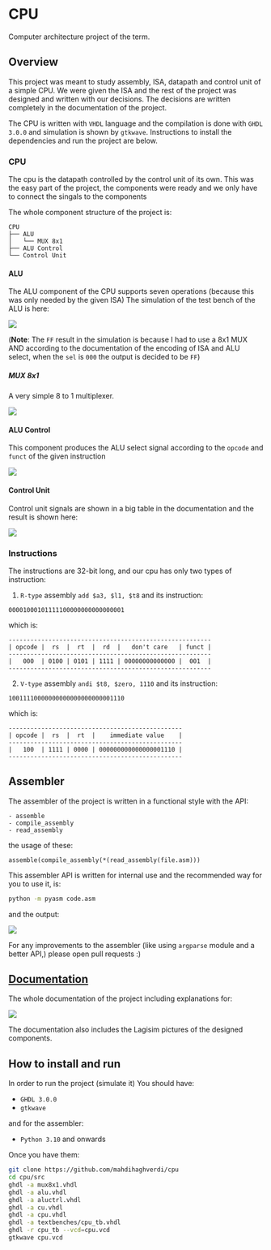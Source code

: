 # CPU
Computer architecture project of the term.

## Overview
This project was meant to study assembly, ISA, datapath and control unit of a simple CPU.
We were given the ISA and the rest of the project was designed and written with our decisions.
The decisions are written completely in the documentation of the project.

The CPU is written with `VHDL` language and the compilation is done with `GHDL 3.0.0` and simulation is shown by `gtkwave`. Instructions to install the dependencies and run the project are below. 

### CPU
The cpu is the datapath controlled by the control unit of its own.
This was the easy part of the project, the components were ready and we only have to connect the singals to the components

The whole component structure of the project is:

```
CPU
├── ALU
│   └── MUX 8x1
├── ALU Control
└── Control Unit
```

#### ALU
The ALU component of the CPU supports seven operations (because this was only needed by the given ISA)
The simulation of the test bench of the ALU is here:

![](https://github.com/mahdihaghverdi/cpu/blob/main/docs/images/sims-1.png)

(**Note**: The `FF` result in the simulation is because I had to use a 8x1 MUX AND according to the documentation of the encoding of
ISA and ALU select, when the `sel` is `000` the output is decided to be `FF`)

##### MUX 8x1
A very simple 8 to 1 multiplexer.

![](https://github.com/mahdihaghverdi/cpu/blob/main/docs/images/sims-3.png)

#### ALU Control
This component produces the ALU select signal according to the `opcode` and `funct` of the given instruction

![](https://github.com/mahdihaghverdi/cpu/blob/main/docs/images/sims-4.png)


#### Control Unit
Control unit signals are shown in a big table in the documentation and the result is shown here:

![](https://github.com/mahdihaghverdi/cpu/blob/main/docs/images/sims-2.png)


### Instructions
The instructions are 32-bit long, and our cpu has only two types of instruction:

1. `R-type` assembly `add $a3, $l1, $t8` and its instruction:
```
00001000101111100000000000000001
```
which is:
```
--------------------------------------------------------
| opcode |  rs  |  rt  |  rd  |   don't care   | funct |
--------------------------------------------------------
|   000  | 0100 | 0101 | 1111 | 00000000000000 |  001  |
--------------------------------------------------------
```

2. `V-type` assembly `andi $t8, $zero, 1110` and its instruction:
```
10011110000000000000000000001110
```
which is:
```
------------------------------------------------
| opcode |  rs  |  rt  |    immediate value    |
------------------------------------------------
|   100  | 1111 | 0000 | 000000000000000001110 |
------------------------------------------------
```

## Assembler
The assembler of the project is written in a functional style with the API:
```
- assemble
- compile_assembly
- read_assembly
```

the usage of these:
```
assemble(compile_assembly(*(read_assembly(file.asm)))
```

This assembler API is written for internal use and the recommended way for you to use it, is:
```bash
python -m pyasm code.asm
```
and the output:

![](https://github.com/mahdihaghverdi/cpu/blob/main/docs/images/assembler.png)

For any improvements to the assembler (like using `argparse` module and a better API,) please open pull requests :) 

## [Documentation](https://github.com/mahdihaghverdi/cpu/blob/main/docs/documentation.pdf)
The whole documentation of the project including explanations for:

![](https://github.com/mahdihaghverdi/cpu/blob/main/docs/images/doc.png)

The documentation also includes the Lagisim pictures of the designed components.

## How to install and run
In order to run the project (simulate it) You should have:
- `GHDL 3.0.0`
- `gtkwave`

and for the assembler: 
- `Python 3.10` and onwards

Once you have them:
```bash
git clone https://github.com/mahdihaghverdi/cpu
cd cpu/src
ghdl -a mux8x1.vhdl
ghdl -a alu.vhdl
ghdl -a aluctrl.vhdl
ghdl -a cu.vhdl
ghdl -a cpu.vhdl
ghdl -a textbenches/cpu_tb.vhdl
ghdl -r cpu_tb --vcd=cpu.vcd
gtkwave cpu.vcd
```